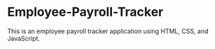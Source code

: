 # Employee-Payroll-Tracker
This is an employee payroll tracker application using HTML, CSS, and JavaScript.
